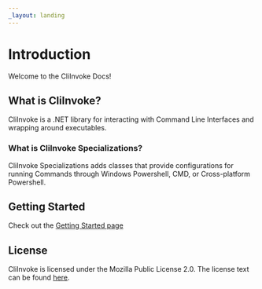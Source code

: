 ```yaml
---
_layout: landing
---
```


# Introduction

Welcome to the CliInvoke Docs!

## What is CliInvoke?
CliInvoke is a .NET library for interacting with Command Line Interfaces and wrapping around executables. 

### What is CliInvoke Specializations?
CliInvoke Specializations adds classes that provide configurations for running Commands through Windows Powershell, CMD, or Cross-platform Powershell.

## Getting Started
Check out the [Getting Started page](/getting-started.html)

## License
CliInvoke is licensed under the Mozilla Public License 2.0. The license text can be found [here](https://github.com/alastairlundy/CliInvoke/blob/main/LICENSE.txt).